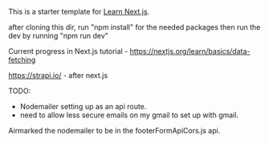 This is a starter template for [Learn Next.js](https://nextjs.org/learn).

after cloning this dir, run "npm install" for the needed packages
then run the dev by running "npm run dev"

Current progress in Next.js tutorial - https://nextjs.org/learn/basics/data-fetching

https://strapi.io/ - after next.js

TODO:
 - Nodemailer setting up as an api route. 
 - need to allow less secure emails on my gmail to set up with gmail.

Airmarked the nodemailer to be in the footerFormApiCors.js api.

